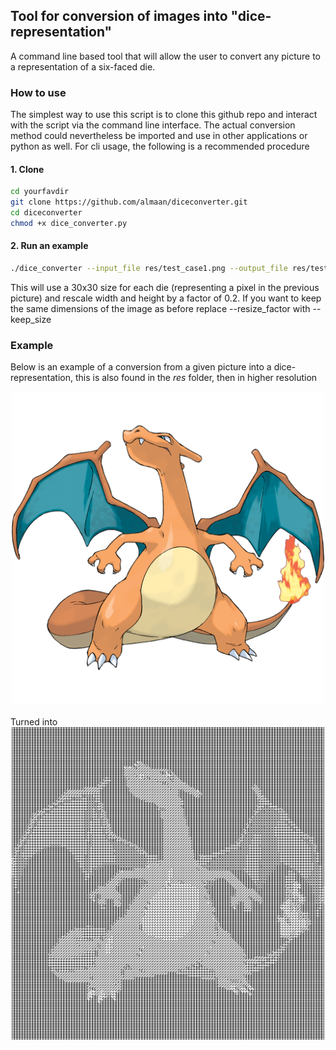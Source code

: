 ## Tool for conversion of images into "dice-representation"

A command line based tool that will allow the user to convert any picture
to a representation of a six-faced die.

### How to use 

The simplest way to use this script is to clone this github repo and interact with the script via the command line interface. The actual conversion method could
nevertheless be imported and use in other applications or python as well. For cli usage, the following is a recommended procedure

#### 1. Clone

```bash
cd yourfavdir
git clone https://github.com/almaan/diceconverter.git
cd diceconverter
chmod +x dice_converter.py

```

#### 2. Run an example

```bash
./dice_converter --input_file res/test_case1.png --output_file res/test_case1_out.png --die_size 30 --resize_factor 0.2

```
This will use a 30x30 size for each die (representing a pixel in the previous picture) and rescale width and height by a factor of 0.2. If you want to keep the same dimensions of the image as before replace --resize\_factor with --keep\_size


### Example
Below is an example of a conversion from a given picture into a dice-representation, this is also found in the _res_ folder, then in higher resolution <br>
<div align="center">
<img src="https://github.com/almaan/diceconverter/blob/master/res/test_case2.png" alt="drawing" width="500" height="500"/>
</div>
<br>
Turned into
<br>
<div align="center">
<img src="https://github.com/almaan/diceconverter/blob/master/res/test_case2_out.png" alt="drawing" width="500" height="500"/>
</div>

